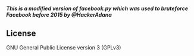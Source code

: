 ##### This is a modified version of facebook.py which was used to bruteforce Facebook before 2015 by @HackerAdana

## License
GNU General Public License version 3 (GPLv3)
